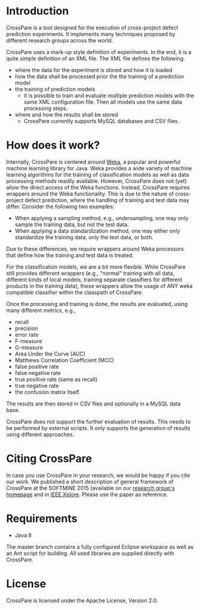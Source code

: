Introduction
============

CrossPare is a tool designed for the execution of cross-project defect prediction experiments. It implements many techniques proposed by different research groups across the world.

CrossPare uses a mark-up style definition of experiments. In the end, it is a quite simple definition of an XML file. The XML file defines the following. 
- where the data for the experiment is stored and how it is loaded
- how the data shall be processed prior the the training of a prediction model
- the training of prediction models
  - it is possible to train and evaluate multiple prediction models with the same XML configuration file. Then all models use the same data processing steps.
- where and how the results shall be stored
  - CrossPare currently supports MySQL databases and CSV files. 
  
How does it work?
=================

Internally, CrossPare is centered around [Weka](https://weka.wikispaces.com/), a popular and powerful machine learning library for Java. Weka provides a wide variety of machine learning algorithms for the training of classification models as well as data processing methods readily available. However, CrossPare does not (yet) allow the direct access of the Weka functions. Instead, CrossPare requires wrappers around the Weka functionality. This is due to the nature of cross-project defect prediction, where the handling of training and test data may differ. Consider the following two examples:
- When applying a sampling method, e.g., undersampling, one may only sample the training data, but not the test data. 
- When applying a data standardization method, one may either only standardize the training data, only the test data, or both. 

Due to these differences, we require wrappers around Weka processors that define how the training and test data is treated. 

For the classification models, we are a bit more flexible. While CrossPare still provides different wrappers (e.g., "normal" training with all data, different kinds of local models, training separate classifiers for different products in the training data), these wrappers allow the usage of ANY weka compatible classifier within the classpath of CrossPare.

Once the processing and training is done, the results are evaluated, using many different metrics, e.g.,
- recall
- precision
- error rate
- F-measure
- G-measure
- Area Under the Curve (AUC)
- Matthews Correlation Coefficient (MCC)
- false positive rate
- false negative rate
- true positive rate (same as recall)
- true negative rate
- the confusion matrix itself.

The results are then stored in CSV files and optionally in a MySQL data base. 

CrossPare does not support the further evaluation of results. This needs to be performed by external scripts. It only supports the generation of results using different approaches. 

Citing CrossPare
================

In case you use CrossPare in your research, we would be happy if you cite our work. We published a short description of general framework of CrossPare at the SOFTMINE 2015 (available on our [research group's homepage](https://www.swe.informatik.uni-goettingen.de/publications/crosspare-tool-benchmarking-cross-project-defect-predictions) and in [IEEE Xplore](http://dx.doi.org/10.1109/ASEW.2015.8). Please use the paper as reference. 

Requirements
============

- Java 8

The master branch contains a fully configured Eclipse workspace as well as an Ant script for building. All used libraries are supplied directly with CrossPare. 

License
=======

CrossPare is licensed under the Apache License, Version 2.0. 
